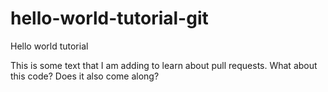 # hello-world-tutorial-git
Hello world tutorial

This is some text that I am adding to learn about pull requests.
What about this code? Does it also come along?
